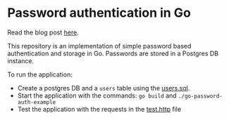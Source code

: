 # Password authentication in Go

Read the blog post [here](https://www.sohamkamani.com/blog/2018/02/25/golang-password-authentication-and-storage/).

This repository is an implementation of simple password based authentication and storage in Go.
Passwords are stored in a Postgres DB instance.

To run the application:
- Create a postgres DB and a `users` table using the [users.sql](/sohamkamani/go-password-auth-example/blob/master/users.sql).
- Start the application with the commands: `go build` and `./go-password-auth-example`
- Test the application with the requests in the [test.http](/sohamkamani/go-password-auth-example/blob/master/test.http) file

